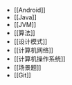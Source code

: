 - [[Android]]
- [[Java]]
- [[JVM]]
- [[算法]]
- [[设计模式]]
- [[计算机网络]]
- [[计算机操作系统]]
- [[场景题]]
- [[Git]]
